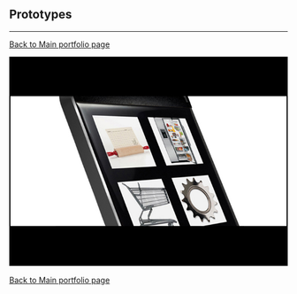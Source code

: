## Prototypes

---

[Back to Main portfolio page](https://abien1.github.io)


<img src="images/image_14.jpg?raw=true"/>


[Back to Main portfolio page](https://abien1.github.io)
